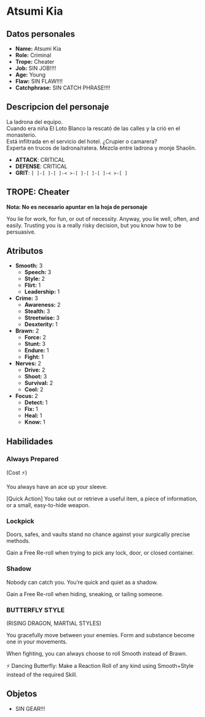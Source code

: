 
# Atsumi Kia

## Datos personales

* **Name:** Atsumi Kia
* **Role:** Criminal
* **Trope:** Cheater
* **Job:** SIN JOB!!!!
* **Age:** Young
* **Flaw:** SIN FLAW!!!!
* **Catchphrase:** SIN CATCH PHRASE!!!!

## Descripcion del personaje

La ladrona del equipo.  
Cuando era niña El Loto Blanco la rescató de las calles y la crió en el monasterio.  
Está infiltrada en el servicio del hotel. ¿Crupier o camarera?  
Experta en trucos de ladrona/ratera. Mezcla entre ladrona y monje Shaolin.  

- **ATTACK**: CRITICAL
- **DEFENSE**: CRITICAL
- **GRIT**: `[ ]-[ ]-[ ]-< >-[ ]-[ ]-[ ]-< >-[ ]`


## TROPE: Cheater

**Nota: No es necesario apuntar en la hoja de personaje**

You lie for work, for fun, or out of necessity. Anyway, you lie well, often, and easily. Trusting you is a really risky decision, but you know how to be persuasive.

## Atributos

* **Smooth:** 3
    * **Speech:** 3
    * **Style:** 2
    * **Flirt:** 1
    * **Leadership:** 1
* **Crime:** 3
    * **Awareness:** 2
    * **Stealth:** 3
    * **Streetwise:** 3
    * **Desxterity:** 1
* **Brawn:** 2
    * **Force:** 2
    * **Stunt:** 3
    * **Endure:** 1
    * **Fight:** 1
* **Nerves:** 2
    * **Drive:** 2
    * **Shoot:** 3
    * **Survival:** 2
    * **Cool:** 2
* **Focus:** 2
    * **Detect:** 1
    * **Fix:** 1
    * **Heal:** 1
    * **Know:** 1


## Habilidades

### Always Prepared

(Cost ⚡)

You always have an ace up your sleeve.

[Quick Action] You take out or retrieve a useful item, a piece of information, or a small, easy-to-hide weapon.


### Lockpick

Doors, safes, and vaults stand no chance against your surgically precise methods.

Gain a Free Re-roll when trying to pick any lock, door, or closed container.


### Shadow

Nobody can catch you. You’re quick and quiet as a shadow.

Gain a Free Re-roll when hiding, sneaking, or tailing someone.


### BUTTERFLY STYLE

(RISING DRAGON, MARTIAL STYLES)

You gracefully move between your enemies. Form and substance become one in your movements.

When fighting, you can always choose to roll Smooth instead of Brawn. 

⚡ Dancing Butterfly: Make a Reaction Roll of any kind using Smooth+Style instead of the required Skill.




## Objetos

* SIN GEAR!!!

